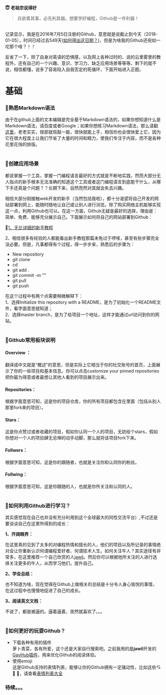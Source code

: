 **:innocent: 老祖宗说得好**
> 兵欲善其事，必先利其器。想要学好编程，Github是一件利器！

<br>记录显示，我是在2016年7月5日注册的Github，意思就是说截止到今天（2018-01-05），时间已经过去549天([如何得出这日期？](https://cruxf.github.io/GithubGuide/time.html))，但是为啥我的Github还宛如一坨那个啥？！！<br>

反省了一下，除了自身对英语的恐惧感，以及网上各种过时的、说的云里雾里的教程外，还有自己的一个兴趣、意识、学习力、缺乏应用场景等等等。剩下的就不说，相信都懂，说多了容易陷入自我否定的死循环，下面开始进入正题。<br>


# 基础

### :mag_right:熟悉Markdown语法
由于在github上面的文本编辑是完全基于Markdown语法的，如果你想知道什么是Markdown语法，请百度或者Google；如果你想练习Markdown语法，那么请戳[这里](https://pandao.github.io/editor.md/index.html)，老老实实，按部就班敲一敲，很快就能上手，相信你也会很快爱上它，因为它在很大程度上让我们节省了大量的时间和精力，使我们专注于内容，而不是各种花里花俏的排版。<br><br>


### :low_brightness:创建应用场景
都说掌握一个工具，掌握一门编程语言最好的方式就是不断地实践，然而大部分无人指点的新手根本无法准确的知道这个工具或者这门编程语言到底能干什么，从哪下手还真是个问题？？长期下来，自然而然对其就会失去兴趣。

相信大部分刚接触web开发的新手（当然包括我啦），都十分渴望将自己开发的网站部署到网上，能随时随地让自己或让别人进行浏览。除了购买网络主机能够实现这一点，利用Github也可以。在这一方面，Github无疑是最好的选择，理由是：简单、免费、能够充分展示自己。下面展示如何将自己的网站部署到Github：

:battery:[1、无比详细的新手教程](http://www.cnblogs.com/fengxiongZz/p/6477456.html)

2、相信很多有经验的人都能看出新手教程那篇未免过于啰嗦，甚至有些步骤完全没必要。但是，凡事都得有个过程，得一步步来，熟悉后的步骤为：
- New repository
- git clone
- cd 
- git add .
- git commit -m ""
- git pull
- git push

在这个过程中有两个点需要稍微解释下：<br>
1、选择Initialize this repository with a README，是为了初始化一个README文件，看字面意思就知道；<br>
2、选择master branch，是为了给项目一个地址，这样才能通过url访问到你的网站。<br><br>

### :bookmark_tabs:Github常用板块说明
#### Overview ：
翻译成中文就是“概述”的意思，但是实际上它相当于你的社交账号的首页，上面展示了你的一些项目和基本信息。你可以点击customize your pinned repositories 把你最为得意或者最想让其他人看到的项目展示出来。

#### Repositories：
根据字面意思可知，这是你的项目仓库，你的所有项目都包含在里面（包括从别人那里fork来的项目）。

#### Stars：
这是你点赞过或者收藏的项目，假如你认同一个人的项目，无妨给个stars，假如你想对一个人的项目肆无忌惮的动手动脚，那么就将该项目fork下来。

#### Follwers：
根据字面意思可知，这是你的跟随者，也就是关注你和认同你的粉丝。

#### Follwing：
根据字面意思可知，这是你跟随的人，也就是你所关注和认同的人。<br><br>



### :green_book:如何利用Github进行学习？

其实感觉现在自己也并没有充分利用到这个全球最大的同性交流平台）,不过还是要谈谈自己在这里所得到的成长：<br>

**1、开阔眼界：** 

在这里真的见到了太多的对编程热情和擅长的人，他们的项目以及所记录的事情绝对会让你重新认识何谓编程爱好者、何谓技术人生。如何关注牛人？其实途径有非常多，在这里推荐一个自己欣赏的人[jawil](https://github.com/jawil)。然后你可以根据他所关注的人进行选择关注更多的牛人，从而学习他们，提升自己。

**2、学会总结：** 

也不知道为啥，现在觉得在Github上做相关的总结是十分令人身心愉悦的事情，在这过程中也慢慢地促进了自己的成长。

**3、阅读英文文档：** 

不说了，都是被逼的。逼着逼着，突然就喜欢了。。。<br><br>


### :dart:如何更好的玩耍Github？

- 下载各种有用的插件<br>
萝卜青菜，各有所爱，这个还是大家自行搜索吧。之前我用的是**jawil**开发的[GayHub插件](https://github.com/jawil/GayHub)，用来优化Github的阅读体验。
- 使用emoji<br>
这是Github支持的表情列表，能够让你的Github拥有一定骚动性，比如这些:cupid: :hankey: :dancer:，请查看[表情列表大全](https://github.com/caiyongji/emoji-list#people)

### 待续。。。





